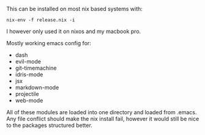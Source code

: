 
This can be installed on most nix based systems with:

`nix-env -f release.nix -i`

I however only used it on nixos and my macbook pro.


Mostly working emacs config for:

* dash
* evil-mode
* git-timemachine
* idris-mode
* jsx
* markdown-mode
* projectile
* web-mode

All of these modules are loaded into one directory and loaded from .emacs. Any
file conflict should make the nix install fail, however it would still be nice
to the packages structured better.
